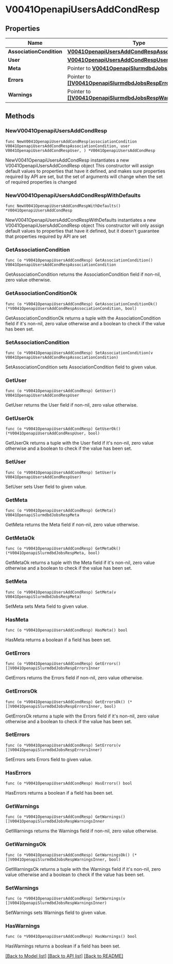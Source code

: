 # V0041OpenapiUsersAddCondResp

## Properties

Name | Type | Description | Notes
------------ | ------------- | ------------- | -------------
**AssociationCondition** | [**V0041OpenapiUsersAddCondRespAssociationCondition**](V0041OpenapiUsersAddCondRespAssociationCondition.md) |  | 
**User** | [**V0041OpenapiUsersAddCondRespUser**](V0041OpenapiUsersAddCondRespUser.md) |  | 
**Meta** | Pointer to [**V0041OpenapiSlurmdbdJobsRespMeta**](V0041OpenapiSlurmdbdJobsRespMeta.md) |  | [optional] 
**Errors** | Pointer to [**[]V0041OpenapiSlurmdbdJobsRespErrorsInner**](V0041OpenapiSlurmdbdJobsRespErrorsInner.md) | Query errors | [optional] 
**Warnings** | Pointer to [**[]V0041OpenapiSlurmdbdJobsRespWarningsInner**](V0041OpenapiSlurmdbdJobsRespWarningsInner.md) | Query warnings | [optional] 

## Methods

### NewV0041OpenapiUsersAddCondResp

`func NewV0041OpenapiUsersAddCondResp(associationCondition V0041OpenapiUsersAddCondRespAssociationCondition, user V0041OpenapiUsersAddCondRespUser, ) *V0041OpenapiUsersAddCondResp`

NewV0041OpenapiUsersAddCondResp instantiates a new V0041OpenapiUsersAddCondResp object
This constructor will assign default values to properties that have it defined,
and makes sure properties required by API are set, but the set of arguments
will change when the set of required properties is changed

### NewV0041OpenapiUsersAddCondRespWithDefaults

`func NewV0041OpenapiUsersAddCondRespWithDefaults() *V0041OpenapiUsersAddCondResp`

NewV0041OpenapiUsersAddCondRespWithDefaults instantiates a new V0041OpenapiUsersAddCondResp object
This constructor will only assign default values to properties that have it defined,
but it doesn't guarantee that properties required by API are set

### GetAssociationCondition

`func (o *V0041OpenapiUsersAddCondResp) GetAssociationCondition() V0041OpenapiUsersAddCondRespAssociationCondition`

GetAssociationCondition returns the AssociationCondition field if non-nil, zero value otherwise.

### GetAssociationConditionOk

`func (o *V0041OpenapiUsersAddCondResp) GetAssociationConditionOk() (*V0041OpenapiUsersAddCondRespAssociationCondition, bool)`

GetAssociationConditionOk returns a tuple with the AssociationCondition field if it's non-nil, zero value otherwise
and a boolean to check if the value has been set.

### SetAssociationCondition

`func (o *V0041OpenapiUsersAddCondResp) SetAssociationCondition(v V0041OpenapiUsersAddCondRespAssociationCondition)`

SetAssociationCondition sets AssociationCondition field to given value.


### GetUser

`func (o *V0041OpenapiUsersAddCondResp) GetUser() V0041OpenapiUsersAddCondRespUser`

GetUser returns the User field if non-nil, zero value otherwise.

### GetUserOk

`func (o *V0041OpenapiUsersAddCondResp) GetUserOk() (*V0041OpenapiUsersAddCondRespUser, bool)`

GetUserOk returns a tuple with the User field if it's non-nil, zero value otherwise
and a boolean to check if the value has been set.

### SetUser

`func (o *V0041OpenapiUsersAddCondResp) SetUser(v V0041OpenapiUsersAddCondRespUser)`

SetUser sets User field to given value.


### GetMeta

`func (o *V0041OpenapiUsersAddCondResp) GetMeta() V0041OpenapiSlurmdbdJobsRespMeta`

GetMeta returns the Meta field if non-nil, zero value otherwise.

### GetMetaOk

`func (o *V0041OpenapiUsersAddCondResp) GetMetaOk() (*V0041OpenapiSlurmdbdJobsRespMeta, bool)`

GetMetaOk returns a tuple with the Meta field if it's non-nil, zero value otherwise
and a boolean to check if the value has been set.

### SetMeta

`func (o *V0041OpenapiUsersAddCondResp) SetMeta(v V0041OpenapiSlurmdbdJobsRespMeta)`

SetMeta sets Meta field to given value.

### HasMeta

`func (o *V0041OpenapiUsersAddCondResp) HasMeta() bool`

HasMeta returns a boolean if a field has been set.

### GetErrors

`func (o *V0041OpenapiUsersAddCondResp) GetErrors() []V0041OpenapiSlurmdbdJobsRespErrorsInner`

GetErrors returns the Errors field if non-nil, zero value otherwise.

### GetErrorsOk

`func (o *V0041OpenapiUsersAddCondResp) GetErrorsOk() (*[]V0041OpenapiSlurmdbdJobsRespErrorsInner, bool)`

GetErrorsOk returns a tuple with the Errors field if it's non-nil, zero value otherwise
and a boolean to check if the value has been set.

### SetErrors

`func (o *V0041OpenapiUsersAddCondResp) SetErrors(v []V0041OpenapiSlurmdbdJobsRespErrorsInner)`

SetErrors sets Errors field to given value.

### HasErrors

`func (o *V0041OpenapiUsersAddCondResp) HasErrors() bool`

HasErrors returns a boolean if a field has been set.

### GetWarnings

`func (o *V0041OpenapiUsersAddCondResp) GetWarnings() []V0041OpenapiSlurmdbdJobsRespWarningsInner`

GetWarnings returns the Warnings field if non-nil, zero value otherwise.

### GetWarningsOk

`func (o *V0041OpenapiUsersAddCondResp) GetWarningsOk() (*[]V0041OpenapiSlurmdbdJobsRespWarningsInner, bool)`

GetWarningsOk returns a tuple with the Warnings field if it's non-nil, zero value otherwise
and a boolean to check if the value has been set.

### SetWarnings

`func (o *V0041OpenapiUsersAddCondResp) SetWarnings(v []V0041OpenapiSlurmdbdJobsRespWarningsInner)`

SetWarnings sets Warnings field to given value.

### HasWarnings

`func (o *V0041OpenapiUsersAddCondResp) HasWarnings() bool`

HasWarnings returns a boolean if a field has been set.


[[Back to Model list]](../README.md#documentation-for-models) [[Back to API list]](../README.md#documentation-for-api-endpoints) [[Back to README]](../README.md)


